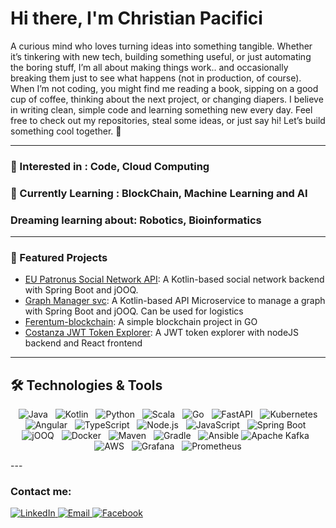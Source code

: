 # Hi there, I'm Christian Pacifici

A curious mind who loves turning ideas into something tangible. 
Whether it’s tinkering with new tech, building something useful, or just automating the boring stuff, I’m all about making things work.. and occasionally breaking them just to see what happens (not in production, of course).
When I’m not coding, you might find me reading a book, sipping on a good cup of coffee, thinking about the next project, or changing diapers.
I believe in writing clean, simple code and learning something new every day.
Feel free to check out my repositories, steal some ideas, or just say hi! Let’s build something cool together. 🚀


---
### 👀 Interested in : Code, Cloud Computing
### 🌱 Currently Learning : BlockChain, Machine Learning and AI
###     Dreaming learning about: Robotics, Bioinformatics
---
### 🌟 Featured Projects
- [EU Patronus Social Network API](https://github.com/ChristianPacifici/eu-patronus-svc): A Kotlin-based social network backend with Spring Boot and jOOQ.
- [Graph Manager svc](https://github.com/ChristianPacifici/graph-manager-svc): A Kotlin-based API Microservice to manage a graph with Spring Boot and jOOQ. Can be used for logistics
- [Ferentum-blockchain](https://github.com/ChristianPacifici/ferentum-blockchain): A simple blockchain project in GO
- [Costanza JWT Token Explorer](https://github.com/ChristianPacifici/costanza-jwt-token-explorer): A JWT token explorer with nodeJS backend and React frontend
---

## **🛠️ Technologies & Tools**
<p align="center">
  <img src="https://img.shields.io/badge/Java-ED8B00?style=for-the-badge&logo=openjdk&logoColor=white" alt="Java"/>
  <img src="https://img.shields.io/badge/Kotlin-0095D5?style=for-the-badge&logo=kotlin&logoColor=white" alt="Kotlin"/>
  <img src="https://img.shields.io/badge/Python-3776AB?style=for-the-badge&logo=python&logoColor=white" alt="Python"/>
  <img src="https://img.shields.io/badge/Scala-DC322F?style=for-the-badge&logo=scala&logoColor=white" alt="Scala"/>
  <img src="https://img.shields.io/badge/Go-00ADD8?style=for-the-badge&logo=go&logoColor=white" alt="Go"/>
  <img src="https://img.shields.io/badge/FastAPI-009688?style=for-the-badge&logo=fastapi&logoColor=white" alt="FastAPI"/>
  <img src="https://img.shields.io/badge/Kubernetes-326CE5?style=for-the-badge&logo=kubernetes&logoColor=white" alt="Kubernetes"/>
  <img src="https://img.shields.io/badge/Angular-DD0031?style=for-the-badge&logo=angular&logoColor=white" alt="Angular"/>
  <img src="https://img.shields.io/badge/TypeScript-3178C6?style=for-the-badge&logo=typescript&logoColor=white" alt="TypeScript"/>
  <img src="https://img.shields.io/badge/Node.js-339933?style=for-the-badge&logo=node.js&logoColor=white" alt="Node.js"/>
  <img src="https://img.shields.io/badge/JavaScript-F7DF1E?style=for-the-badge&logo=javascript&logoColor=black" alt="JavaScript"/>
  <img src="https://img.shields.io/badge/Spring%20Boot-6DB33F?style=for-the-badge&logo=spring-boot&logoColor=white" alt="Spring Boot"/>
  <img src="https://img.shields.io/badge/jOOQ-EE2222?style=for-the-badge&logo=jooq&logoColor=white" alt="jOOQ"/>
  <img src="https://img.shields.io/badge/Docker-2496ED?style=for-the-badge&logo=docker&logoColor=white" alt="Docker"/>
  <img src="https://img.shields.io/badge/Maven-C71A36?style=for-the-badge&logo=apache-maven&logoColor=white" alt="Maven"/>
  <img src="https://img.shields.io/badge/Gradle-02303A?style=for-the-badge&logo=gradle&logoColor=white" alt="Gradle"/>
  <img src="https://img.shields.io/badge/Ansible-EE0000?style=for-the-badge&logo=ansible&logoColor=white" alt="Ansible"/>
    <img src="https://img.shields.io/badge/Apache%20Kafka-231F20?style=for-the-badge&logo=apache-kafka&logoColor=white" alt="Apache Kafka"/>
  <img src="https://img.shields.io/badge/AWS-232F3E?style=for-the-badge&logo=amazon-aws&logoColor=white" alt="AWS"/>
  <img src="https://img.shields.io/badge/Grafana-F46800?style=for-the-badge&logo=grafana&logoColor=white" alt="Grafana"/>
  <img src="https://img.shields.io/badge/Prometheus-E6522C?style=for-the-badge&logo=prometheus&logoColor=white" alt="Prometheus"/>
</p>
---
<h3 align="left">Contact me:</h3>
<p align="left">
  <a href="https://linkedin.com/in/christianpacifici">
    <img src="https://img.shields.io/badge/LinkedIn-0077B5?style=for-the-badge&logo=linkedin&logoColor=white" alt="LinkedIn"/>
  </a>
  <a href="mailto:christian@pacifici.tech">
    <img src="https://img.shields.io/badge/Email-D14836?style=for-the-badge&logo=gmail&logoColor=white" alt="Email"/>
  </a>
  <a href="https://www.facebook.com/christian.pacifici">
    <img src="https://img.shields.io/badge/Facebook-1877F2?style=for-the-badge&logo=facebook&logoColor=white" alt="Facebook"/>
  </a>
</p>
